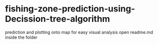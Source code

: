 # fishing-zone-prediction-using-Decission-tree-algorithm
prediction and plotting onto map for easy visual analysis
open readme.md inside the folder
